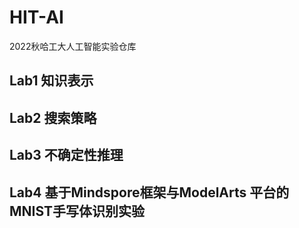 # HIT-AI
2022秋哈工大人工智能实验仓库

## Lab1 知识表示

## Lab2 搜索策略

## Lab3 不确定性推理

## Lab4 基于Mindspore框架与ModelArts 平台的MNIST手写体识别实验
